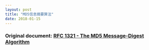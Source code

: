 ```yaml
---
layout: post
title: "MD5信息摘要算法"
date: 2018-01-15
---
```


### Original document: [RFC 1321 - The MD5 Message-Digest Algorithm](http://www.faqs.org/rfcs/rfc1321.html)
